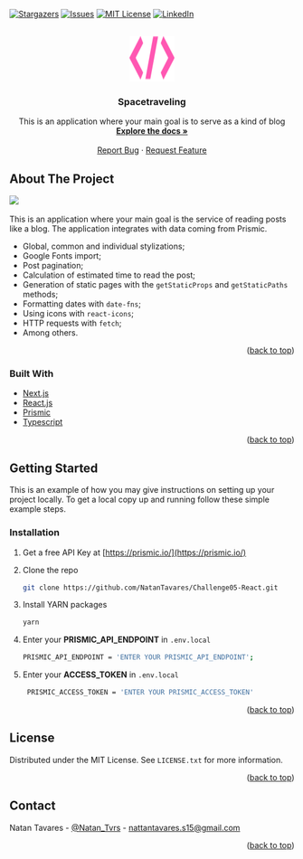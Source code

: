 <div id="top"></div>

[![Stargazers][stars-shield]][stars-url]
[![Issues][issues-shield]][issues-url]
[![MIT License][license-shield]][license-url]
[![LinkedIn][linkedin-shield]][linkedin-url]

<br />
<div align="center">
  <a href="https://github.com/NatanTavares/Challenge05-React">
    <img src="docs/logo.svg" alt="Logo" width="80" height="80">
  </a>

  <h3 align="center">Spacetraveling</h3>

  <p align="center">
    This is an application where your main goal is to serve as a kind of blog
    <br />
    <a href="https://github.com/NatanTavares/Challenge05-React"><strong>Explore the docs »</strong></a>
    <br />
    <br />
    <a href="https://github.com/NatanTavares/Challenge05-React/issues">Report Bug</a>
    ·
    <a href="https://github.com/NatanTavares/Challenge05-React/issues">Request Feature</a>
  </p>
</div>

## About The Project

<img src="docs/preview.gif" width="600"  />

This is an application where your main goal is the service of reading posts like a blog. The application integrates with data coming from Prismic.

- Global, common and individual stylizations;
- Google Fonts import;
- Post pagination;
- Calculation of estimated time to read the post;
- Generation of static pages with the `getStaticProps` and `getStaticPaths` methods;
- Formatting dates with `date-fns`;
- Using icons with `react-icons`;
- HTTP requests with `fetch`;
- Among others.

<p align="right">(<a href="#top">back to top</a>)</p>

### Built With

- [Next.js](https://nextjs.org/)
- [React.js](https://reactjs.org/)
- [Prismic](https://prismic.io/)
- [Typescript](https://www.typescriptlang.org/)

<p align="right">(<a href="#top">back to top</a>)</p>

## Getting Started

This is an example of how you may give instructions on setting up your project locally.
To get a local copy up and running follow these simple example steps.

### Installation

1. Get a free API Key at [https://prismic.io/](https://prismic.io/)
2. Clone the repo
   ```sh
   git clone https://github.com/NatanTavares/Challenge05-React.git
   ```
3. Install YARN packages

   ```sh
   yarn
   ```

4. Enter your **PRISMIC_API_ENDPOINT** in `.env.local`

   ```sh
   PRISMIC_API_ENDPOINT = 'ENTER YOUR PRISMIC_API_ENDPOINT';
   ```

5. Enter your **ACCESS_TOKEN** in `.env.local`
   ```sh
    PRISMIC_ACCESS_TOKEN = 'ENTER YOUR PRISMIC_ACCESS_TOKEN'
   ```

<p align="right">(<a href="#top">back to top</a>)</p>

## License

Distributed under the MIT License. See `LICENSE.txt` for more information.

<p align="right">(<a href="#top">back to top</a>)</p>

## Contact

Natan Tavares - [@Natan_Tvrs](https://twitter.com/Natan_Tvrs) - nattantavares.s15@gmail.com

<p align="right">(<a href="#top">back to top</a>)</p>

[stars-shield]: https://img.shields.io/github/stars/NatanTavares/Challenge05-React.svg?style=for-the-badge
[stars-url]: https://github.com/NatanTavares/Challenge05-React/stargazers
[issues-shield]: https://img.shields.io/github/issues/NatanTavares/Challenge05-React.svg?style=for-the-badge
[issues-url]: https://github.com/NatanTavares/Challenge05-React/issues
[license-shield]: https://img.shields.io/github/license/NatanTavares/Challenge05-React.svg?style=for-the-badge
[license-url]: https://github.com/NatanTavares/Challenge05-React/blob/master/LICENSE.txt
[linkedin-shield]: https://img.shields.io/badge/-LinkedIn-black.svg?style=for-the-badge&logo=linkedin&colorB=555
[linkedin-url]: https://www.linkedin.com/in/natan-tavares/
